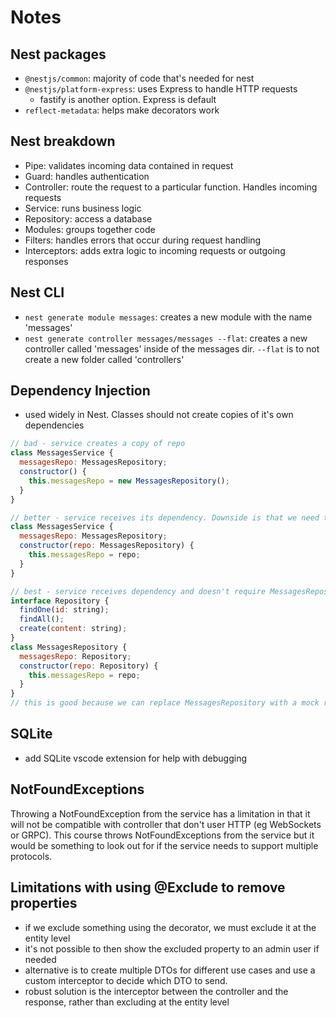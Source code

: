 # Notes

## Nest packages

- `@nestjs/common`: majority of code that's needed for nest
- `@nestjs/platform-express`: uses Express to handle HTTP requests
  - fastify is another option. Express is default
- `reflect-metadata`: helps make decorators work

## Nest breakdown

- Pipe: validates incoming data contained in request
- Guard: handles authentication
- Controller: route the request to a particular function. Handles incoming requests
- Service: runs business logic
- Repository: access a database
- Modules: groups together code
- Filters: handles errors that occur during request handling
- Interceptors: adds extra logic to incoming requests or outgoing responses

## Nest CLI

- `nest generate module messages`: creates a new module with the name 'messages'
- `nest generate controller messages/messages --flat`: creates a new controller called 'messages' inside of the messages dir. `--flat` is to not create a new folder called 'controllers'

## Dependency Injection

- used widely in Nest. Classes should not create copies of it's own dependencies

```js
// bad - service creates a copy of repo
class MessagesService {
  messagesRepo: MessagesRepository;
  constructor() {
    this.messagesRepo = new MessagesRepository();
  }
}

// better - service receives its dependency. Downside is that we need to create this with specifically the MessagesRepository
class MessagesService {
  messagesRepo: MessagesRepository;
  constructor(repo: MessagesRepository) {
    this.messagesRepo = repo;
  }
}

// best - service receives dependency and doesn't require MessagesRepository specifically
interface Repository {
  findOne(id: string);
  findAll();
  create(content: string);
}
class MessagesRepository {
  messagesRepo: Repository;
  constructor(repo: Repository) {
    this.messagesRepo = repo;
  }
}
// this is good because we can replace MessagesRepository with a mock repo that doesn't write to the file system for faster testing
```

## SQLite

- add SQLite vscode extension for help with debugging

## NotFoundExceptions

Throwing a NotFoundException from the service has a limitation in that it will not be compatible with controller that don't user HTTP (eg WebSockets or GRPC). This course throws NotFoundExceptions from the service but it would be something to look out for if the service needs to support multiple protocols.

## Limitations with using @Exclude to remove properties

- if we exclude something using the decorator, we must exclude it at the entity level
- it's not possible to then show the excluded property to an admin user if needed
- alternative is to create multiple DTOs for different use cases and use a custom interceptor to decide which DTO to send.
- robust solution is the interceptor between the controller and the response, rather than excluding at the entity level
